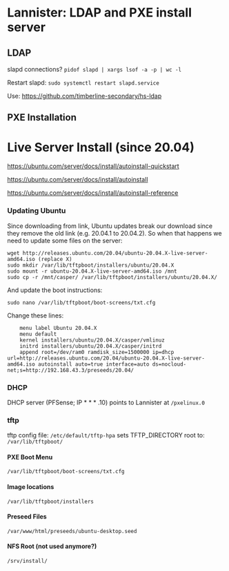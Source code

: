 # Lannister: LDAP and PXE install server

## LDAP

slapd connections? `pidof slapd | xargs lsof -a -p | wc -l`

Restart slapd:  `sudo systemctl restart slapd.service`

Use: https://github.com/timberline-secondary/hs-ldap
 

## PXE Installation

# Live Server Install (since 20.04)

https://ubuntu.com/server/docs/install/autoinstall-quickstart

https://ubuntu.com/server/docs/install/autoinstall

https://ubuntu.com/server/docs/install/autoinstall-reference

### Updating Ubuntu
Since downloading from link, Ubuntu updates break our download since they remove the old link (e.g. 20.04.1 to 20.04.2).  So when that happens we need to update some files on the server:

```
wget http://releases.ubuntu.com/20.04/ubuntu-20.04.X-live-server-amd64.iso (replace X)
sudo mkdir /var/lib/tftpboot/installers/ubuntu/20.04.X
sudo mount -r ubuntu-20.04.X-live-server-amd64.iso /mnt 
sudo cp -r /mnt/casper/ /var/lib/tftpboot/installers/ubuntu/20.04.X/

```

And update the boot instructions:

`sudo nano /var/lib/tftpboot/boot-screens/txt.cfg`

Change these lines:

        menu label Ubuntu 20.04.X
        menu default
        kernel installers/ubuntu/20.04.X/casper/vmlinuz
        initrd installers/ubuntu/20.04.X/casper/initrd
        append root=/dev/ram0 ramdisk_size=1500000 ip=dhcp url=http://releases.ubuntu.com/20.04/ubuntu-20.04.X-live-server-amd64.iso autoinstall auto=true interface=auto ds=nocloud-net;s=http://192.168.43.3/preseeds/20.04/



### DHCP
DHCP server (PFSense; IP * * * .10) points to Lannister at `/pxelinux.0`

### tftp
tftp config file: `/etc/default/tftp-hpa`
sets TFTP_DIRECTORY root to: `/var/lib/tftpboot/`

#### PXE Boot Menu
`/var/lib/tftpboot/boot-screens/txt.cfg`

#### Image locations
`/var/lib/tftpboot/installers`

#### Preseed Files
`/var/www/html/preseeds/ubuntu-desktop.seed`

#### NFS Root (not used anymore?)
`/srv/install/`


